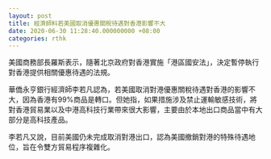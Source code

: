 ```yaml
---
layout: post
title: 經濟師料若美國取消優惠關稅待遇對香港影響不大
date: 2020-06-30 11:28:40.000000000 +08:00
categories: rthk
---
```


美國商務部長羅斯表示，隨著北京政府對香港實施「港區國安法」，決定暫停執行對香港提供相關優惠待遇的法規。

華僑永亨銀行經濟師李若凡認為，若美國取消對港優惠關稅待遇對香港的影響不大，因為香港有99%商品是轉口。但她指，如果措施涉及禁止運輸敏感技術，將對香港貿易業以及中港高科技行業帶來很大影響，主要由於本地出口商品當中有大部分是高科技產品。

李若凡又說，目前美國仍未完成取消對港出口，認為美國撤銷對港的特殊待遇地位，旨在令雙方貿易程序複雜化。
